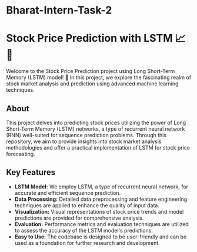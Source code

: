 # Bharat-Intern-Task-2
# Stock Price Prediction with LSTM 📈🚀

Welcome to the Stock Price Prediction project using Long Short-Term Memory (LSTM) model! 🚀 In this project, we explore the fascinating realm of stock market analysis and prediction using advanced machine learning techniques.

## About
This project delves into predicting stock prices utilizing the power of Long Short-Term Memory (LSTM) networks, a type of recurrent neural network (RNN) well-suited for sequence prediction problems. Through this repository, we aim to provide insights into stock market analysis methodologies and offer a practical implementation of LSTM for stock price forecasting.

## Key Features
- **LSTM Model:** We employ LSTM, a type of recurrent neural network, for accurate and efficient sequence prediction.
- **Data Processing:** Detailed data preprocessing and feature engineering techniques are applied to enhance the quality of input data.
- **Visualization:** Visual representations of stock price trends and model predictions are provided for comprehensive analysis.
- **Evaluation:** Performance metrics and evaluation techniques are utilized to assess the accuracy of the LSTM model's predictions.
- **Easy to Use:** The codebase is designed to be user-friendly and can be used as a foundation for further research and development.

